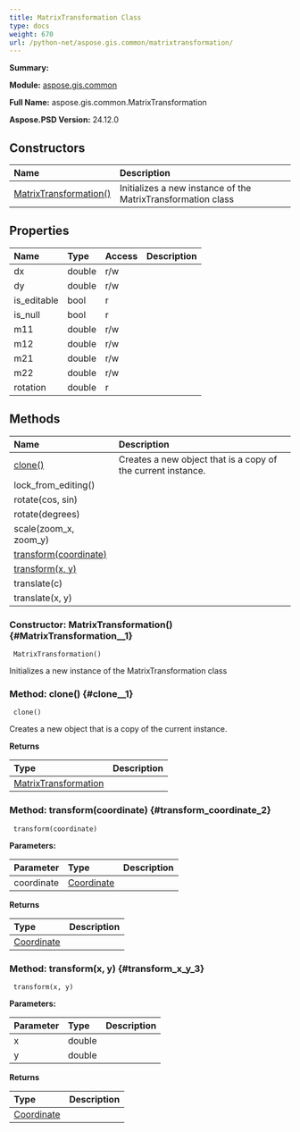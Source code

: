 ```yaml
---
title: MatrixTransformation Class
type: docs
weight: 670
url: /python-net/aspose.gis.common/matrixtransformation/
---
```


**Summary:** 

**Module:** [aspose.gis.common](/psd/python-net/aspose.gis.common/)

**Full Name:** aspose.gis.common.MatrixTransformation

**Aspose.PSD Version:** 24.12.0

## **Constructors**
| **Name** | **Description** |
| :- | :- |
| [MatrixTransformation()](#MatrixTransformation__1) | Initializes a new instance of the MatrixTransformation class |
## **Properties**
| **Name** | **Type** | **Access** | **Description** |
| :- | :- | :- | :- |
| dx | double | r/w |    |
| dy | double | r/w |    |
| is_editable | bool | r |    |
| is_null | bool | r |    |
| m11 | double | r/w |    |
| m12 | double | r/w |    |
| m21 | double | r/w |    |
| m22 | double | r/w |    |
| rotation | double | r |    |
## **Methods**
| **Name** | **Description** |
| :- | :- |
| [clone()](#clone__1) | Creates a new object that is a copy of the current instance. |
| lock_from_editing() |    |
| rotate(cos, sin) |    |
| rotate(degrees) |    |
| scale(zoom_x, zoom_y) |    |
| [transform(coordinate)](#transform_coordinate_2) |    |
| [transform(x, y)](#transform_x_y_3) |    |
| translate(c) |    |
| translate(x, y) |    |


### Constructor: MatrixTransformation() {#MatrixTransformation__1}


```
 MatrixTransformation() 
```

Initializes a new instance of the MatrixTransformation class

### Method: clone() {#clone__1}


```
 clone() 
```

Creates a new object that is a copy of the current instance.

**Returns**

| Type | Description |
| :- | :- |
| [MatrixTransformation](/psd/python-net/aspose.gis.common/matrixtransformation) |  |


### Method: transform(coordinate) {#transform_coordinate_2}


```
 transform(coordinate) 
```

  

**Parameters:**

| Parameter | Type | Description |
| :- | :- | :- |
| coordinate | [Coordinate](/psd/python-net/aspose.gis.common/coordinate) |  |

**Returns**

| Type | Description |
| :- | :- |
| [Coordinate](/psd/python-net/aspose.gis.common/coordinate) |  |


### Method: transform(x, y) {#transform_x_y_3}


```
 transform(x, y) 
```

  

**Parameters:**

| Parameter | Type | Description |
| :- | :- | :- |
| x | double |  |
| y | double |  |

**Returns**

| Type | Description |
| :- | :- |
| [Coordinate](/psd/python-net/aspose.gis.common/coordinate) |  |


